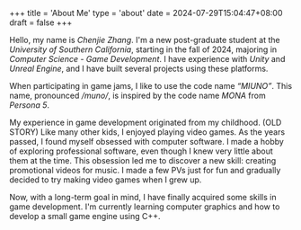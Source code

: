 +++
title = 'About Me'
type = 'about'
date = 2024-07-29T15:04:47+08:00
draft = false
+++


Hello, my name is *Chenjie Zhang*. I'm a new post-graduate student at the *University of Southern California*, starting in the fall of 2024, majoring in *Computer Science - Game Development*. I have experience with *Unity* and *Unreal Engine*, and I have built several projects using these platforms.

When participating in game jams, I like to use the code name *“MIUNO”*. This name, pronounced */muno/*, is inspired by the code name *MONA* from *Persona 5*.

<!-- My experience in game development originated from my childhood(OLD STORY), I like playing video games just like other kids. Years past, I found myself obssestion with doing software things, I made a hobby of dealing with some professional softwares though I known little things about them at that time. The obssesion triggered my unlocking a new skill of making videos, explicitly, promotion videos for music. I made a few PV just for fun and gradually made up my mind to give a try in making video games when I grow up. And now, with a long goal I finally got some skills in developing games. I'm currently learning computer graphics and way to develop a small game engine with c++.  -->


My experience in game development originated from my childhood. (OLD STORY) Like many other kids, I enjoyed playing video games. As the years passed, I found myself obsessed with computer software. I made a hobby of exploring professional software, even though I knew very little about them at the time. This obsession led me to discover a new skill: creating promotional videos for music. I made a few PVs just for fun and gradually decided to try making video games when I grew up.

Now, with a long-term goal in mind, I have finally acquired some skills in game development. I'm currently learning computer graphics and how to develop a small game engine using C++.